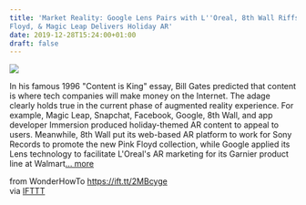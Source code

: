 ```yaml
---
title: 'Market Reality: Google Lens Pairs with L''Oreal, 8th Wall Riffs on Pink
Floyd, & Magic Leap Delivers Holiday AR'
date: 2019-12-28T15:24:00+01:00
draft: false
---
```


[![](https://img.wonderhowto.com/img/27/78/63713045863659/0/market-reality-google-lens-pairs-with-loreal-8th-wall-riffs-pink-floyd-magic-leap-delivers-holiday-ar.1280x600.jpg)](https://next.reality.news/news/market-reality-google-lens-pairs-with-loreal-8th-wall-riffs-pink-floyd-magic-leap-delivers-holiday-ar-0220994/)

In his famous 1996 "Content is King" essay, Bill Gates predicted that content is where tech companies will make money on the Internet. The adage clearly holds true in the current phase of augmented reality experience. For example, Magic Leap, Snapchat, Facebook, Google, 8th Wall, and app developer Immersion produced holiday-themed AR content to appeal to users. Meanwhile, 8th Wall put its web-based AR platform to work for Sony Records to promote the new Pink Floyd collection, while Google applied its Lens technology to facilitate L'Oreal's AR marketing for its Garnier product line at Walmart[... more](https://next.reality.news/news/market-reality-google-lens-pairs-with-loreal-8th-wall-riffs-pink-floyd-magic-leap-delivers-holiday-ar-0220994/)

  
  
from WonderHowTo https://ift.tt/2MBcyge  
via [IFTTT](https://ifttt.com/?ref=da&site=blogger)